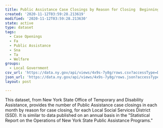 ```yaml
---
title: Public Assistance Case Closings by Reason for Closing  Beginning 2006
created: '2020-11-12T03:59:28.213619'
modified: '2020-11-12T03:59:28.213630'
state: active
type: dataset
tags:
  - Case Openings
  - Fa
  - Public Assistance
  - Sna
  - Ta
  - Welfare
groups:
  - Local Government
csv_url: 'https://data.ny.gov/api/views/4x9s-7y8g/rows.csv?accessType=DOWNLOAD'
json_url: 'https://data.ny.gov/api/views/4x9s-7y8g/rows.json?accessType=DOWNLOAD'
layout: post

---
```

This dataset, from New York State Office of Temporary and Disability Assistance, provides the number of Public Assistance case closings in each month by reason for case closing, for each Local Social Services District (SSD).  It is similar to data published on an annual basis in the "Statistical Report on the Operations of New York State Public Assistance Programs."
